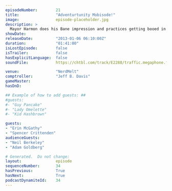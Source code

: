 ```yaml
---
episodeNumber:        21
title:                "Adventurtunity Mobisode!"
image:                episode-placeholder.jpg
description: >
  Mayor Harmon does his Bane impression and practices getting booed in various cities for the upcoming tour. In D&D: the heroes finally encounter Sharpie's dad.
showDate:             
releaseDate:          "2013-01-06 06:10:00Z"
duration:             "01:41:00"
isLostEpisode:        false
isTrailer:            false
hasExplicitLanguage:  false
soundFile:            https://chtbl.com/track/E2288/traffic.megaphone.fm/STA5087783962.mp3?updated=1554322675

venue:                "NerdMelt"
comptroller:          "Jeff B. Davis"
gameMaster:           
hasDnD:               

## Example of how to add guests: ##
#guests:
#- "Guy Pancake"
#- "Lady Omelette"
#- "Kid Hashbrown"

guests:
- "Erin McGathy"
- "Spencer Crittenden"
audienceGuests:
- "Neil Berkeley"
- "Adam Goldberg"

# Generated.  Do not change:
layout:               episode
sequenceNumber:       34
hasPrevious:          True
hasNext:              True
podcastDynamiteId:    34
---
```


<!-- The episode description will be rendered here -->
<!-- Add your content below here -->

